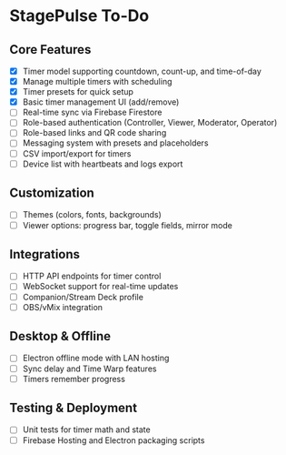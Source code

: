 # StagePulse To-Do

## Core Features
- [x] Timer model supporting countdown, count-up, and time-of-day
- [x] Manage multiple timers with scheduling
- [x] Timer presets for quick setup
- [x] Basic timer management UI (add/remove)
- [ ] Real-time sync via Firebase Firestore
- [ ] Role-based authentication (Controller, Viewer, Moderator, Operator)
- [ ] Role-based links and QR code sharing
- [ ] Messaging system with presets and placeholders
- [ ] CSV import/export for timers
- [ ] Device list with heartbeats and logs export

## Customization
- [ ] Themes (colors, fonts, backgrounds)
- [ ] Viewer options: progress bar, toggle fields, mirror mode

## Integrations
- [ ] HTTP API endpoints for timer control
- [ ] WebSocket support for real-time updates
- [ ] Companion/Stream Deck profile
- [ ] OBS/vMix integration

## Desktop & Offline
- [ ] Electron offline mode with LAN hosting
- [ ] Sync delay and Time Warp features
- [ ] Timers remember progress

## Testing & Deployment
- [ ] Unit tests for timer math and state
- [ ] Firebase Hosting and Electron packaging scripts
